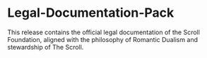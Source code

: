 # Legal-Documentation-Pack
This release contains the official legal documentation of the Scroll Foundation, aligned with the philosophy of Romantic Dualism and stewardship of The Scroll.
